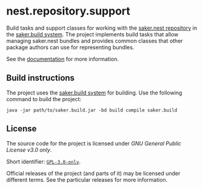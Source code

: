 # nest.repository.support

Build tasks and support classes for working with the [saker.nest repository](https://github.com/sakerbuild/saker.nest) in the [saker.build system](https://saker.build). The project implements build tasks that allow managing saker.nest bundles and provides common classes that other package authors can use for representing bundles.

See the [documentation](https://saker.build/nest.repository.support/doc/) for more information.

## Build instructions

The project uses the [saker.build system](https://saker.build) for building. Use the following command to build the project:

```
java -jar path/to/saker.build.jar -bd build compile saker.build
```

## License

The source code for the project is licensed under *GNU General Public License v3.0 only*.

Short identifier: [`GPL-3.0-only`](https://spdx.org/licenses/GPL-3.0-only.html).

Official releases of the project (and parts of it) may be licensed under different terms. See the particular releases for more information.
